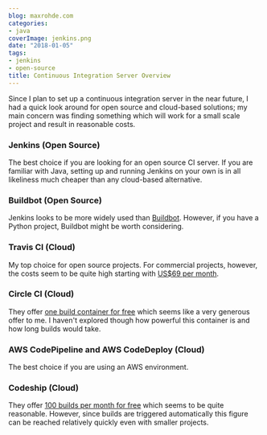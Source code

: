 ```yaml
---
blog: maxrohde.com
categories:
- java
coverImage: jenkins.png
date: "2018-01-05"
tags:
- jenkins
- open-source
title: Continuous Integration Server Overview
---
```


Since I plan to set up a continuous integration server in the near future, I had a quick look around for open source and cloud-based solutions; my main concern was finding something which will work for a small scale project and result in reasonable costs.

### Jenkins (Open Source)

The best choice if you are looking for an open source CI server. If you are familiar with Java, setting up and running Jenkins on your own is in all likeliness much cheaper than any cloud-based alternative.

### Buildbot (Open Source)

Jenkins looks to be more widely used than [Buildbot](https://buildbot.net/). However, if you have a Python project, Buildbot might be worth considering.

### Travis CI (Cloud)

My top choice for open source projects. For commercial projects, however, the costs seem to be quite high starting with [US$69 per month](https://travis-ci.com/plans).

### Circle CI (Cloud)

They offer [one build container for free](https://circleci.com/pricing/) which seems like a very generous offer to me. I haven't explored though how powerful this container is and how long builds would take.

### AWS CodePipeline and AWS CodeDeploy (Cloud)

The best choice if you are using an AWS environment.

### Codeship (Cloud)

They offer [100 builds per month for free](https://codeship.com/pricing) which seems to be quite reasonable. However, since builds are triggered automatically this figure can be reached relatively quickly even with smaller projects.
